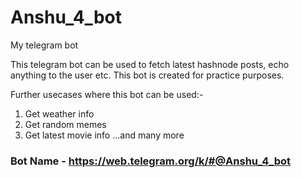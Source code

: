 # Anshu_4_bot
My telegram bot

This telegram bot can be used to fetch latest hashnode posts, echo anything to the user etc.
This bot is created for practice purposes.

Further usecases where this bot can be used:-

1. Get weather info
2. Get random memes
3. Get latest movie info
...and many more

### Bot Name - https://web.telegram.org/k/#@Anshu_4_bot
